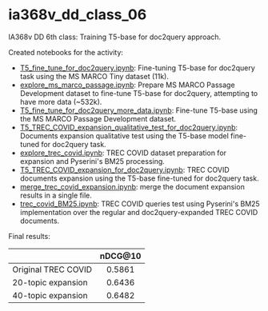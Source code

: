 # ia368v_dd_class_06
IA368v DD 6th class: Training T5-base for doc2query approach.

Created notebooks for the activity:

* [T5_fine_tune_for_doc2query.ipynb](T5_fine_tune_for_doc2query.ipynb): Fine-tuning T5-base for doc2query task using the MS MARCO Tiny dataset (11k).
* [explore_ms_marco_passage.ipynb](explore_ms_marco_passage.ipynb): Prepare MS MARCO Passage Development dataset to fine-tune T5-base for doc2query, attempting to have more data (~532k).
* [T5_fine_tune_for_doc2query_more_data.ipynb](T5_fine_tune_for_doc2query_more_data.ipynb): Fine-tune T5-base using the MS MARCO Passage Development dataset.
* [T5_TREC_COVID_expansion_qualitative_test_for_doc2query.ipynb](T5_TREC_COVID_expansion_qualitative_test_for_doc2query.ipynb): Documents expansion qualitative test using the T5-base model fine-tuned for doc2query task.
* [explore_trec_covid.ipynb](explore_trec_covid.ipynb): TREC COVID dataset preparation for expansion and Pyserini's BM25 processing.
* [T5_TREC_COVID_expansion_for_doc2query.ipynb](T5_TREC_COVID_expansion_for_doc2query.ipynb): TREC COVID documents expansion using the T5-base fine-tuned  for doc2query task.
* [merge_trec_covid_expansion.ipynb](merge_trec_covid_expansion.ipynb): merge the document expansion results in a single file.
* [trec_covid_BM25.ipynb](trec_covid_BM25.ipynb): TREC COVID queries test using Pyserini's BM25 implementation over the regular and doc2query-expanded TREC COVID documents.

Final results:

|    | nDCG@10 |
|----|:---: |
| Original TREC COVID| 0.5861|
| 20-topic expansion | 0.6436 |
| 40-topic expansion | 0.6482 |
